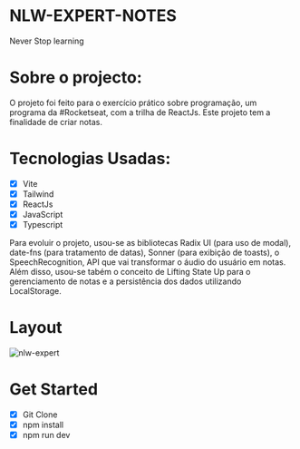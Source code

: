 # NLW-EXPERT-NOTES

Never Stop learning

# Sobre o projecto:

O projeto foi feito para o exercício prático sobre programação, um programa da #Rocketseat, com a trilha de ReactJs. Este projeto tem  a finalidade de criar notas.

# Tecnologias Usadas:

- [x]  Vite
- [x]  Tailwind
- [x]  ReactJs
- [x]  JavaScript
- [x]  Typescript

Para evoluir o projeto, usou-se  as bibliotecas Radix UI (para uso de modal), date-fns (para tratamento de datas), Sonner (para exibição de toasts), o SpeechRecognition, API que vai transformar o áudio do usuário em notas. Além disso, usou-se tabém o conceito de Lifting State Up para o gerenciamento de notas e a persistência dos dados utilizando LocalStorage.

# Layout
![nlw-expert](https://github.com/corde177/nlw-expert-notes/assets/56198906/f595415a-e9f0-425d-9f7f-1f272842c764)

# Get Started

- [x]  Git Clone 
- [x]  npm install
- [x]  npm run dev
